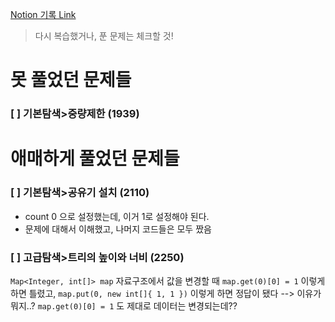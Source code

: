[Notion 기록 Link](https://jnam.notion.site/3a57997df12848f093fb434e7fef4c4c)

> 다시 복습했거나, 푼 문제는 체크할 것!

# 못 풀었던 문제들

### [ ] 기본탐색>중량제한 (1939)

# 애매하게 풀었던 문제들

### [ ] 기본탐색>공유기 설치 (2110)

- count 0 으로 설정했는데, 이거 1로 설정해야 된다.
- 문제에 대해서 이해했고, 나머지 코드들은 모두 짰음

### [ ] 고급탐색>트리의 높이와 너비 (2250)

`Map<Integer, int[]> map` 자료구조에서 값을 변경할 때 `map.get(0)[0] = 1` 이렇게 하면 틀렸고, `map.put(0, new int[]{ 1, 1 })` 이렇게 하면 정답이 됐다 --> 이유가 뭐지..? `map.get(0)[0] = 1` 도 제대로 데이터는 변경되는데??
